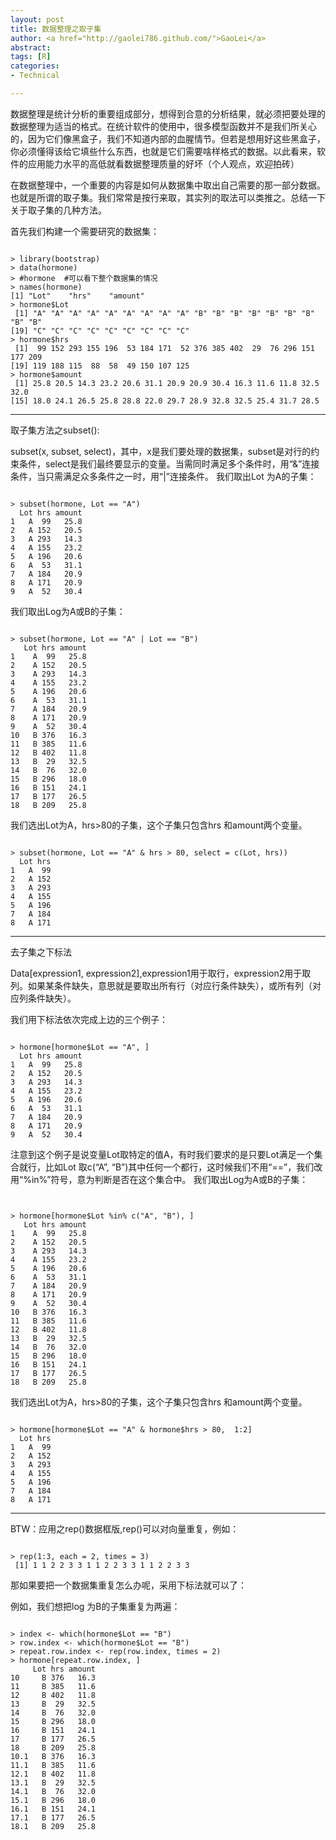 ```yaml
---
layout: post
title: 数据整理之取子集
author: <a href="http://gaolei786.github.com/">GaoLei</a>
abstract:
tags: [R]
categories:
- Technical

---
```





数据整理是统计分析的重要组成部分，想得到合意的分析结果，就必须把要处理的数据整理为适当的格式。在统计软件的使用中，很多模型函数并不是我们所关心的，因为它们像黑盒子，我们不知道内部的血腥情节。但若是想用好这些黑盒子，你必须懂得该给它填些什么东西，也就是它们需要啥样格式的数据。以此看来，软件的应用能力水平的高低就看数据整理质量的好坏（个人观点，欢迎拍砖）
<!-- more -->
在数据整理中，一个重要的内容是如何从数据集中取出自己需要的那一部分数据。也就是所谓的取子集。我们常常是按行来取，其实列的取法可以类推之。总结一下关于取子集的几种方法。

首先我们构建一个需要研究的数据集：
<pre><code>
> library(bootstrap)
> data(hormone)
> #hormone  #可以看下整个数据集的情况
> names(hormone)
[1] "Lot"    "hrs"    "amount"
> hormone$Lot
 [1] "A" "A" "A" "A" "A" "A" "A" "A" "A" "B" "B" "B" "B" "B" "B" "B" "B" "B"
[19] "C" "C" "C" "C" "C" "C" "C" "C" "C"
> hormone$hrs
 [1]  99 152 293 155 196  53 184 171  52 376 385 402  29  76 296 151 177 209
[19] 119 188 115  88  58  49 150 107 125
> hormone$amount
 [1] 25.8 20.5 14.3 23.2 20.6 31.1 20.9 20.9 30.4 16.3 11.6 11.8 32.5 32.0
[15] 18.0 24.1 26.5 25.8 28.8 22.0 29.7 28.9 32.8 32.5 25.4 31.7 28.5
</code></pre>
---
取子集方法之subset():


subset(x, subset, select)，其中，x是我们要处理的数据集，subset是对行的约束条件，select是我们最终要显示的变量。当需同时满足多个条件时，用“&”连接条件，当只需满足众多条件之一时，用“|”连接条件。
我们取出Lot 为A的子集：

<pre><code>
> subset(hormone, Lot == "A")
  Lot hrs amount
1   A  99   25.8
2   A 152   20.5
3   A 293   14.3
4   A 155   23.2
5   A 196   20.6
6   A  53   31.1
7   A 184   20.9
8   A 171   20.9
9   A  52   30.4
</code></pre>

我们取出Log为A或B的子集：
<pre><code>
> subset(hormone, Lot == "A" | Lot == "B")
   Lot hrs amount
1    A  99   25.8
2    A 152   20.5
3    A 293   14.3
4    A 155   23.2
5    A 196   20.6
6    A  53   31.1
7    A 184   20.9
8    A 171   20.9
9    A  52   30.4
10   B 376   16.3
11   B 385   11.6
12   B 402   11.8
13   B  29   32.5
14   B  76   32.0
15   B 296   18.0
16   B 151   24.1
17   B 177   26.5
18   B 209   25.8
</code></pre>

我们选出Lot为A，hrs>80的子集，这个子集只包含hrs 和amount两个变量。

<pre><code>
> subset(hormone, Lot == "A" & hrs > 80, select = c(Lot, hrs))
  Lot hrs
1   A  99
2   A 152
3   A 293
4   A 155
5   A 196
7   A 184
8   A 171
</code></pre>
---
去子集之下标法

Data[expression1, expression2],expression1用于取行，expression2用于取列。如果某条件缺失，意思就是要取出所有行（对应行条件缺失），或所有列（对应列条件缺失）。

我们用下标法依次完成上边的三个例子：
<pre><code>
> hormone[hormone$Lot == "A", ]
  Lot hrs amount
1   A  99   25.8
2   A 152   20.5
3   A 293   14.3
4   A 155   23.2
5   A 196   20.6
6   A  53   31.1
7   A 184   20.9
8   A 171   20.9
9   A  52   30.4
</code></pre>

注意到这个例子是说变量Lot取特定的值A，有时我们要求的是只要Lot满足一个集合就行，比如Lot 取c(“A”, “B”)其中任何一个都行，这时候我们不用“==”，我们改用“%in%”符号，意为判断是否在这个集合中。
我们取出Log为A或B的子集：
<pre><code>

> hormone[hormone$Lot %in% c("A", "B"), ]
   Lot hrs amount
1    A  99   25.8
2    A 152   20.5
3    A 293   14.3
4    A 155   23.2
5    A 196   20.6
6    A  53   31.1
7    A 184   20.9
8    A 171   20.9
9    A  52   30.4
10   B 376   16.3
11   B 385   11.6
12   B 402   11.8
13   B  29   32.5
14   B  76   32.0
15   B 296   18.0
16   B 151   24.1
17   B 177   26.5
18   B 209   25.8
</code></pre>

我们选出Lot为A，hrs>80的子集，这个子集只包含hrs 和amount两个变量。
<pre><code>
> hormone[hormone$Lot == "A" & hormone$hrs > 80,  1:2]
  Lot hrs
1   A  99
2   A 152
3   A 293
4   A 155
5   A 196
7   A 184
8   A 171
</code></pre>
---
BTW：应用之rep()数据框版,rep()可以对向量重复，例如：
<pre><code>
> rep(1:3, each = 2, times = 3)
 [1] 1 1 2 2 3 3 1 1 2 2 3 3 1 1 2 2 3 3
</code></pre>

那如果要把一个数据集重复怎么办呢，采用下标法就可以了：

例如，我们想把log 为B的子集重复为两遍：
<pre><code>
> index <- which(hormone$Lot == "B")
> row.index <- which(hormone$Lot == "B")
> repeat.row.index <- rep(row.index, times = 2)
> hormone[repeat.row.index, ]
     Lot hrs amount
10     B 376   16.3
11     B 385   11.6
12     B 402   11.8
13     B  29   32.5
14     B  76   32.0
15     B 296   18.0
16     B 151   24.1
17     B 177   26.5
18     B 209   25.8
10.1   B 376   16.3
11.1   B 385   11.6
12.1   B 402   11.8
13.1   B  29   32.5
14.1   B  76   32.0
15.1   B 296   18.0
16.1   B 151   24.1
17.1   B 177   26.5
18.1   B 209   25.8
</code></pre>

